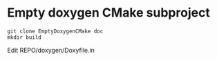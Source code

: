 

# Empty doxygen CMake subproject

~~~
git clone EmptyDoxygenCMake doc
mkdir build
~~~




Edit REPO/doxygen/Doxyfile.in 


